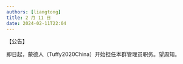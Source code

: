```yaml
---
authors: [liangtong]
title: 2 月 11 日
date: 2024-02-11T22:04
---
```


【公告】

即日起，蒙德人（Tuffy2020China）开始担任本群管理员职务。望周知。

